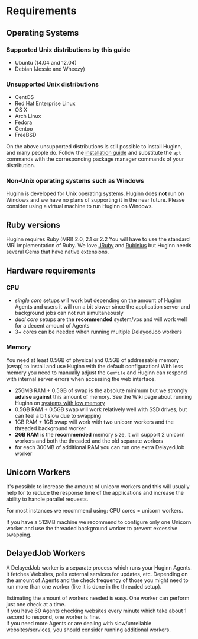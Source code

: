 # Requirements

## Operating Systems

### Supported Unix distributions by this guide

- Ubuntu (14.04 and 12.04)
- Debian (Jessie and Wheezy)

### Unsupported Unix distributions

- CentOS
- Red Hat Enterprise Linux
- OS X
- Arch Linux
- Fedora
- Gentoo
- FreeBSD

On the above unsupported distributions is still possible to install Huginn, and many people do. Follow the [installation guide](./installation.md) and substitute the `apt` commands with the corresponding package manager commands of your distribution.

### Non-Unix operating systems such as Windows

Huginn is developed for Unix operating systems.
Huginn does **not** run on Windows and we have no plans of supporting it in the near future.
Please consider using a virtual machine to run Huginn on Windows.

## Ruby versions

Huginn requires Ruby (MRI) 2.0, 2.1 or 2.2
You will have to use the standard MRI implementation of Ruby.
We love [JRuby](http://jruby.org/) and [Rubinius](http://rubini.us/) but Huginn needs several Gems that have native extensions.

## Hardware requirements

### CPU

- _single core_ setups will work but depending on the amount of Huginn Agents and users it will run a bit slower since the application server and background jobs can not run simultaneously
- _dual core_ setups are the **recommended** system/vps and will work well for a decent amount of Agents
- 3+ cores can be needed when running multiple DelayedJob workers

### Memory

You need at least 0.5GB of physical and 0.5GB of addressable memory (swap) to install and use Huginn with the default configuration!
With less memory you need to manually adjust the `Gemfile` and Huginn can respond with internal server errors when accessing the web interface.

- 256MB RAM + 0.5GB of swap is the absolute minimum but we strongly **advise against** this amount of memory. See the Wiki page about running Huginn on [systems with low memory](https://github.com/cantino/huginn/wiki/Running-Huginn-on-minimal-systems-with-low-RAM-&-CPU-e.g.-Raspberry-Pi)
- 0.5GB RAM + 0.5GB swap will work relatively well with SSD drives, but can feel a bit slow due to swapping
- 1GB RAM + 1GB swap will work with two unicorn workers and the threaded background worker
- **2GB RAM** is the **recommended** memory size, it will support 2 unicorn workers and both the threaded and the old separate workers
- for each 300MB of additional RAM you can run one extra DelayedJob worker

## Unicorn Workers

It's possible to increase the amount of unicorn workers and this will usually help for to reduce the response time of the applications and increase the ability to handle parallel requests.

For most instances we recommend using: CPU cores = unicorn workers.

If you have a 512MB machine we recommend to configure only one Unicorn worker and use the threaded background worker to prevent excessive swapping.


## DelayedJob Workers

A DelayedJob worker is a separate process which runs your Huginn Agents. It fetches Websites, polls external services for updates, etc. Depending on the amount of Agents and the check frequency of those you might need to run more than one worker (like it is done in the threaded setup).

Estimating the amount of workers needed is easy. One worker can perform just one check at a time.  
If you have 60 Agents checking websites every minute which take about 1 second to respond, one worker is fine.  
If you need more Agents or are dealing with slow/unreliable websites/services, you should consider running additional workers.